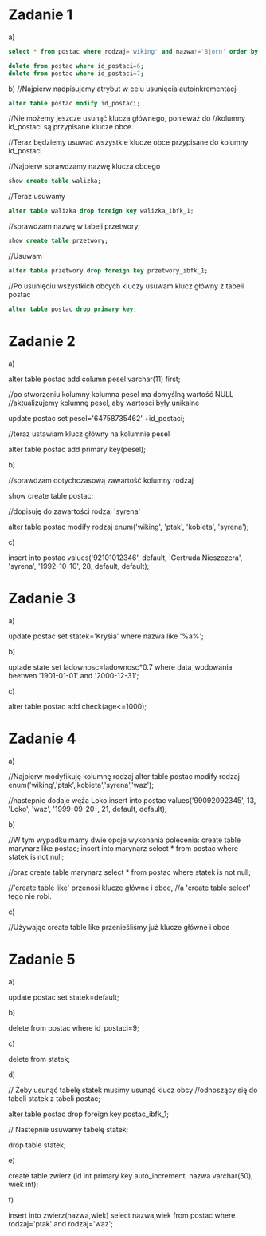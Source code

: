 # Zadanie 1

a) 
```sql
select * from postac where rodzaj='wiking' and nazwa!='Bjorn' order by data_ur;

delete from postac where id_postaci=6;
delete from postac where id_postaci=7;
```
b)
//Najpierw nadpisujemy atrybut w celu usunięcia autoinkrementacji
```sql
alter table postac modify id_postaci;
```
//Nie możemy jeszcze usunąć klucza głównego, ponieważ do 
//kolumny id_postaci są przypisane klucze obce.

//Teraz będziemy usuwać wszystkie klucze obce przypisane do kolumny id_postaci

//Najpierw sprawdzamy nazwę klucza obcego
```sql
show create table walizka;
```
//Teraz usuwamy
```sql
alter table walizka drop foreign key walizka_ibfk_1;
```
//sprawdzam nazwę w tabeli przetwory;
```sql
show create table przetwory;
```
//Usuwam
```sql
alter table przetwory drop foreign key przetwory_ibfk_1;
```
//Po usunięciu wszystkich obcych kluczy usuwam klucz główny z tabeli postac
```sql
alter table postac drop primary key;
```
# Zadanie 2

a)

alter table postac add column pesel varchar(11) first;

//po stworzeniu kolumny kolumna pesel ma domyślną wartość NULL
//aktualizujemy kolumnę pesel, aby wartości były unikalne

update postac set pesel='64758735462' +id_postaci;

//teraz ustawiam klucz główny na kolumnie pesel

alter table postac add primary key(pesel);

b)

//sprawdzam dotychczasową zawartość kolumny rodzaj

show create table postac;

//dopisuję do zawartości rodzaj 'syrena'

alter table postac modify rodzaj enum('wiking', 'ptak', 'kobieta', 'syrena');

c)

insert into postac values('92101012346', default, 'Gertruda Nieszczera', 'syrena', '1992-10-10', 28, default, default);

# Zadanie 3

a)

update postac set statek='Krysia' where nazwa like '%a%';

b)

uptade state set ladownosc=ladownosc*0.7
where data_wodowania beetwen '1901-01-01' and '2000-12-31';

c)

alter table postac add check(age<=1000);

# Zadanie 4

a) 

//Najpierw modyfikuję kolumnę rodzaj
alter table postac modify rodzaj enum('wiking','ptak','kobieta','syrena','waz');

//nastepnie dodaje węża Loko
insert into postac values('99092092345', 13, 'Loko', 'waz', '1999-09-20-, 21, default, default);

b)

//W tym wypadku mamy dwie opcje wykonania polecenia:
create table marynarz like postac;
insert into marynarz select * from postac where statek is not null;

//oraz
create table marynarz select * from postac where statek is not null;

//'create table like' przenosi klucze główne i obce, 
//a 'create table select' tego nie robi.

c)

//Używając create table like przenieśliśmy już klucze główne i obce

# Zadanie 5

a)

update postac set statek=default;

b)

delete from postac where id_postaci=9;

c)

delete from statek;

d)

// Żeby usunąć tabelę statek musimy usunąć klucz obcy 
//odnoszący się do tabeli statek z tabeli postac;

alter table postac drop foreign key postac_ibfk_1;

// Następnie usuwamy tabelę statek;

drop table statek;

e)

create table zwierz (id int primary key auto_increment, nazwa varchar(50), wiek int);

f)

insert into zwierz(nazwa,wiek) select nazwa,wiek from postac where rodzaj='ptak' and rodzaj='waz';

 	



 